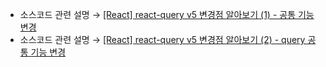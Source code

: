 * 소스코드 관련 설명 → <a href='https://jforj.tistory.com/375'>[React] react-query v5 변경점 알아보기 (1) - 공통 기능 변경</a>
* 소스코드 관련 설명 → <a href='https://jforj.tistory.com/376'>[React] react-query v5 변경점 알아보기 (2) - query 공통 기능 변경</a>